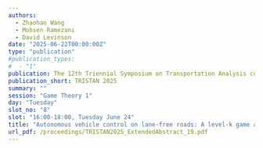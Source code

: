 ```yaml
---
authors:
  - Zhaohan Wang
  - Mohsen Ramezani
  - David Levinson
date: "2025-06-22T00:00:00Z"
type: "publication"
#publication_types:
#  - "1"
publication: The 12th Triennial Symposium on Transportation Analysis conference
publication_short: TRISTAN 2025
summary: ""
session: "Game Theory 1"
day: "Tuesday"
slot_no: "8"
slot: "16:00-18:00, Tuesday June 24"
title: "Autonomous vehicle control on lane-free roads: A level-k game approach"
url_pdf: /proceedings/TRISTAN2025_ExtendedAbstract_19.pdf
---
```

